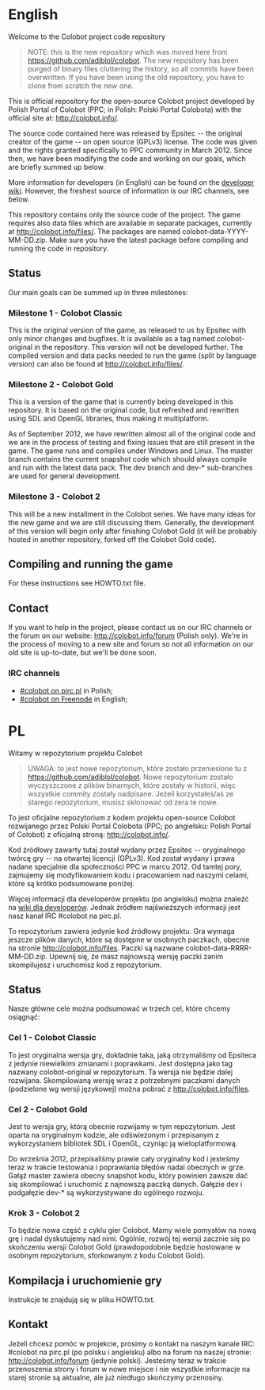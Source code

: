 # English

Welcome to the Colobot project code repository

> NOTE: this is the new repository which was moved here from https://github.com/adiblol/colobot. The new repository has been purged of binary files cluttering the history, so all commits have been overwritten. If you have been using the old repository, you have to clone from scratch the new one.

This is official repository for the open-source Colobot project developed by Polish Portal of Colobot (PPC; in Polish: Polski Portal Colobota) with the official site at: http://colobot.info/.

The source code contained here was released by Epsitec -- the original creator of the game -- on open source (GPLv3) license. The code was given and the rights granted specifically to PPC community in March 2012. Since then, we have been modifying the code and working on our goals, which are briefly summed up below.

More information for developers (in English) can be found on the [developer wiki](https://colobot.info/wiki/Dev:Main_Page). However, the freshest source of information is our IRC channels, see below.

This repository contains only the source code of the project. The game requires also data files which are available in separate packages, currently at http://colobot.info/files/. The packages are named colobot-data-YYYY-MM-DD.zip. Make sure you have the latest package before compiling and running the code in repository.


## Status

Our main goals can be summed up in three milestones:

### Milestone 1 - Colobot Classic

This is the original version of the game, as released to us by Epsitec with only minor changes and bugfixes. It is available as a tag named colobot-original in the repository. This version will not be developed further. The compiled version and data packs needed to run the game (split by language version) can also be found at http://colobot.info/files/.

### Milestone 2 - Colobot Gold

This is a version of the game that is currently being developed in this repository. It is based on the original code, but refreshed and rewritten using SDL and OpenGL libraries, thus making it multiplatform.

As of September 2012, we have rewritten almost all of the original code and we are in the process of testing and fixing issues that are still present in the game. The game runs and compiles under Windows and Linux. The master branch contains the current snapshot code which should always compile and run with the latest data pack. The dev branch and dev-\* sub-branches are used for general development.

### Milestone 3 - Colobot 2

This will be a new installment in the Colobot series. We have many ideas for the new game and we are still discussing them. Generally, the development of this version will begin only after finishing Colobot Gold (it will be probably hosted in another repository, forked off the Colobot Gold code).


## Compiling and running the game

For these instructions see HOWTO.txt file.


## Contact

If you want to help in the project, please contact us on our IRC channels or the forum on our website: http://colobot.info/forum (Polish only). We're in the process of moving to a new site and forum so not all information on our old site is up-to-date, but we'll be done soon.

### IRC channels

* [#colobot on pirc.pl](irc://pirc.pl#colobot) in Polish;
* [#colobot on Freenode](irc://freenode.net#colobot) in English;


# PL

Witamy w repozytorium projektu Colobot

> UWAGA: to jest nowe repozytorium, które zostało przeniesione tu z https://github.com/adiblol/colobot. Nowe repozytorium zostało wyczyszczone z plików binarnych, które zostały w historii, więc wszystkie commity zostały nadpisane. Jeżeli korzystałeś/aś ze starego repozytorium, musisz sklonować od zera te nowe.

To jest oficjalne repozytorium z kodem projektu open-source Colobot rozwijanego przez Polski Portal Colobota (PPC; po angielsku: Polish Portal of Colobot) z oficjalną stroną: http://colobot.info/.

Kod źródłowy zawarty tutaj został wydany przez Epsitec -- oryginalnego twórcę gry -- na otwartej licencji (GPLv3). Kod został wydany i prawa nadane specjalnie dla społeczności PPC w marcu 2012. Od tamtej pory, zajmujemy się modyfikowaniem kodu i pracowaniem nad naszymi celami, które są krótko podsumowane poniżej.

Więcej informacji dla developerów projektu (po angielsku) można znaleźć na [wiki dla developerów](http://colobot.info/wiki/Dev:Main_Page). Jednak źródłem najświeższych informacji jest nasz kanał IRC #colobot na pirc.pl.

To repozytorium zawiera jedynie kod źródłowy projektu. Gra wymaga jeszcze plików danych, które są dostępne w osobnych paczkach, obecnie na stronie http://colobot.info/files. Paczki są nazwane colobot-data-RRRR-MM-DD.zip. Upewnij się, że masz najnowszą wersję paczki zanim skompilujesz i uruchomisz kod z repozytorium.


## Status

Nasze główne cele można podsumować w trzech cel, które chcemy osiągnąć:

### Cel 1 - Colobot Classic

To jest oryginalna wersja gry, dokładnie taka, jaką otrzymaliśmy od Epsiteca z jedynie niewielkimi zmianami i poprawkami. Jest dostępna jako tag nazwany colobot-original w repozytorium. Ta wersja nie będzie dalej rozwijana. Skompilowaną wersję wraz z potrzebnymi paczkami danych (podzielone wg wersji językowej) można pobrać z http://colobot.info/files.

### Cel 2 - Colobot Gold

Jest to wersja gry, którą obecnie rozwijamy w tym repozytorium. Jest oparta na oryginalnym kodzie, ale odświeżonym i przepisanym z wykorzystaniem bibliotek SDL i OpenGL, czyniąc ją wieloplatformową.

Do września 2012, przepisaliśmy prawie cały oryginalny kod i jesteśmy teraz w trakcie testowania i poprawiania błędów nadal obecnych w grze. Gałąź master zawiera obecny snapshot kodu, który powinien zawsze dać się skompilować i uruchomić z najnowszą paczką danych. Gałęzie dev i podgałęzie dev-\* są wykorzystywane do ogólnego rozwoju.

### Krok 3 - Colobot 2

To będzie nowa część z cyklu gier Colobot. Mamy wiele pomysłów na nową grę i nadal dyskutujemy nad nimi. Ogólnie, rozwój tej wersji zacznie się po skończeniu wersji Colobot Gold (prawdopodobnie będzie hostowane w osobnym repozytorium, sforkowanym z kodu Colobot Gold).


## Kompilacja i uruchomienie gry

Instrukcje te znajdują się w pliku HOWTO.txt.


## Kontakt

Jeżeli chcesz pomóc w projekcie, prosimy o kontakt na naszym kanale IRC: #colobot na pirc.pl (po polsku i angielsku) albo na forum na naszej stronie: http://colobot.info/forum (jedynie polski). Jesteśmy teraz w trakcie przenoszenia strony i forum w nowe miejsce i nie wszystkie informacje na starej stronie są aktualne, ale już niedługo skończymy przenosiny.
